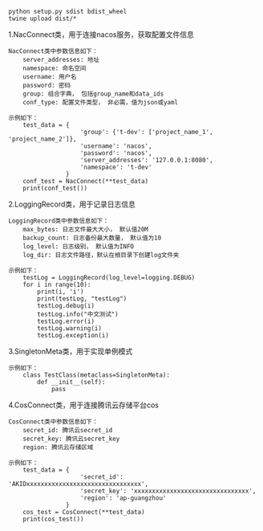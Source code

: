     python setup.py sdist bdist_wheel
    twine upload dist/*


1.NacConnect类，用于连接nacos服务，获取配置文件信息

    NacConnect类中参数信息如下：
        server_addresses: 地址
        namespace: 命名空间
        username: 用户名
        password: 密码
        group: 组合字典， 包括group_name和data_ids
        conf_type: 配置文件类型， 非必需，值为json或yaml

    示例如下：
        test_data = {
                        'group': {'t-dev': ['project_name_1', 'project_name_2']},
                        'username': 'nacos',
                        'password': 'nacos',
                        'server_addresses': '127.0.0.1:8080',
                        'namespace': 't-dev'
                    }
        conf_test = NacConnect(**test_data)
        print(conf_test())

2.LoggingRecord类，用于记录日志信息

    LoggingRecord类中参数信息如下：
        max_bytes: 日志文件最大大小， 默认值20M
        backup_count: 日志备份最大数量， 默认值为10
        log_level: 日志级别， 默认值为INFO
        log_dir: 日志文件路径，默认在根目录下创建log文件夹

    示例如下：
        testLog = LoggingRecord(log_level=logging.DEBUG)
        for i in range(10):
            print(i, 'i')
            print(testLog, "testLog")
            testLog.debug(i)
            testLog.info("中文测试")
            testLog.error(i)
            testLog.warning(i)
            testLog.exception(i)

3.SingletonMeta类，用于实现单例模式

    示例如下：
        class TestClass(metaclass=SingletonMeta):
            def __init__(self):
                pass

4.CosConnect类，用于连接腾讯云存储平台cos

    CosConnect类中参数信息如下：
        secret_id: 腾讯云secret_id
        secret_key: 腾讯云secret_key
        region: 腾讯云存储区域

    示例如下：
        test_data = {
                        'secret_id': 'AKIDxxxxxxxxxxxxxxxxxxxxxxxxxxxxxxxx',
                        'secret_key': 'xxxxxxxxxxxxxxxxxxxxxxxxxxxxxxxx',
                        'region': 'ap-guangzhou'
                    }
        cos_test = CosConnect(**test_data)
        print(cos_test())